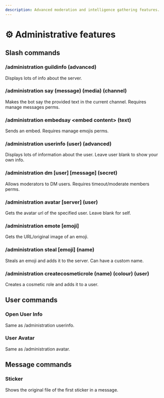 ```yaml
---
description: Advanced moderation and intelligence gathering features.
---
```


# ⚙ Administrative features

## Slash commands

### /administration guildinfo (advanced)

Displays lots of info about the server.

### /administration say (message) (media) (channel)

Makes the bot say the provided text in the current channel. Requires manage messages perms.

### /administration embedsay \<embed content> (text)

Sends an embed. Requires manage emojis perms.

### /administration userinfo (user) (advanced)

Displays lots of information about the user. Leave user blank to show your own info.

### /administration dm \[user] \[message] (secret)

Allows moderators to DM users. Requires timeout/moderate members perms.

### /administration avatar \[server] (user)

Gets the avatar url of the specified user. Leave blank for self.

### /administration emote \[emoji]

Gets the URL/original image of an emoji.

### /administration steal \[emoji] (name)

Steals an emoji and adds it to the server. Can have a custom name.

### /administration createcosmeticrole (name) (colour) (user)

Creates a cosmetic role and adds it to a user.

## User commands

### Open User Info

Same as /administration userinfo.

### User Avatar

Same as /administration avatar.

## Message commands

### Sticker

Shows the original file of the first sticker in a message.
